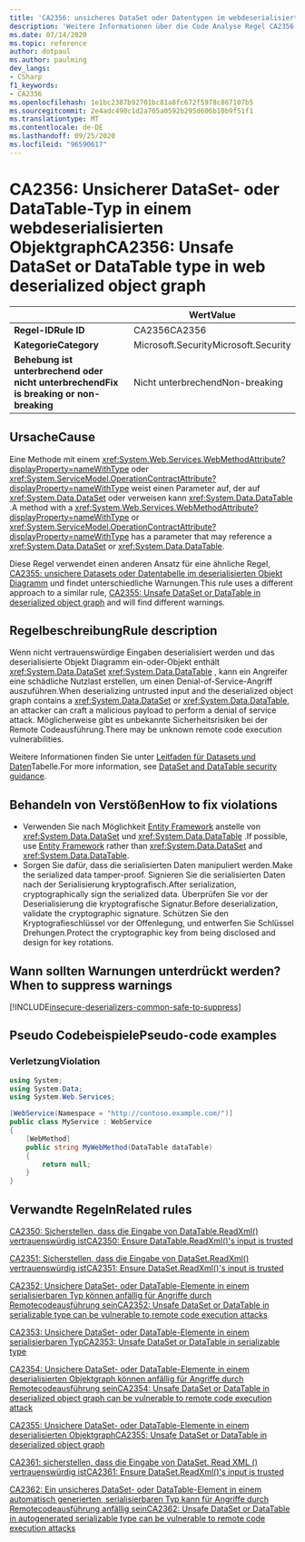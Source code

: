 ```yaml
---
title: 'CA2356: unsicheres DataSet oder Datentypen im webdeserialisierten Objekt Diagramm (Code Analyse)'
description: 'Weitere Informationen über die Code Analyse Regel CA2356: unsichere Datasets oder Datentypen im webdeserialisierten Objekt Diagramm'
ms.date: 07/14/2020
ms.topic: reference
author: dotpaul
ms.author: paulming
dev_langs:
- CSharp
f1_keywords:
- CA2356
ms.openlocfilehash: 1e1bc2387b92701bc81a8fc672f5978c867107b5
ms.sourcegitcommit: 2e4adc490c1d2a705a0592b295d606b10b9f51f1
ms.translationtype: MT
ms.contentlocale: de-DE
ms.lasthandoff: 09/25/2020
ms.locfileid: "96590617"
---
```

# <a name="ca2356-unsafe-dataset-or-datatable-type-in-web-deserialized-object-graph"></a><span data-ttu-id="500bd-103">CA2356: Unsicherer DataSet- oder DataTable-Typ in einem webdeserialisierten Objektgraph</span><span class="sxs-lookup"><span data-stu-id="500bd-103">CA2356: Unsafe DataSet or DataTable type in web deserialized object graph</span></span>

| | <span data-ttu-id="500bd-104">Wert</span><span class="sxs-lookup"><span data-stu-id="500bd-104">Value</span></span> |
|-|-|
| <span data-ttu-id="500bd-105">**Regel-ID**</span><span class="sxs-lookup"><span data-stu-id="500bd-105">**Rule ID**</span></span> |<span data-ttu-id="500bd-106">CA2356</span><span class="sxs-lookup"><span data-stu-id="500bd-106">CA2356</span></span>|
| <span data-ttu-id="500bd-107">**Kategorie**</span><span class="sxs-lookup"><span data-stu-id="500bd-107">**Category**</span></span> |<span data-ttu-id="500bd-108">Microsoft.Security</span><span class="sxs-lookup"><span data-stu-id="500bd-108">Microsoft.Security</span></span>|
| <span data-ttu-id="500bd-109">**Behebung ist unterbrechend oder nicht unterbrechend**</span><span class="sxs-lookup"><span data-stu-id="500bd-109">**Fix is breaking or non-breaking**</span></span> |<span data-ttu-id="500bd-110">Nicht unterbrechend</span><span class="sxs-lookup"><span data-stu-id="500bd-110">Non-breaking</span></span>|

## <a name="cause"></a><span data-ttu-id="500bd-111">Ursache</span><span class="sxs-lookup"><span data-stu-id="500bd-111">Cause</span></span>

<span data-ttu-id="500bd-112">Eine Methode mit einem <xref:System.Web.Services.WebMethodAttribute?displayProperty=nameWithType> oder <xref:System.ServiceModel.OperationContractAttribute?displayProperty=nameWithType> weist einen Parameter auf, der auf <xref:System.Data.DataSet> oder verweisen kann <xref:System.Data.DataTable> .</span><span class="sxs-lookup"><span data-stu-id="500bd-112">A method with a <xref:System.Web.Services.WebMethodAttribute?displayProperty=nameWithType> or <xref:System.ServiceModel.OperationContractAttribute?displayProperty=nameWithType> has a parameter that may reference a <xref:System.Data.DataSet> or <xref:System.Data.DataTable>.</span></span>

<span data-ttu-id="500bd-113">Diese Regel verwendet einen anderen Ansatz für eine ähnliche Regel, [CA2355: unsichere Datasets oder Datentabelle im deserialisierten Objekt Diagramm](ca2355.md) und findet unterschiedliche Warnungen.</span><span class="sxs-lookup"><span data-stu-id="500bd-113">This rule uses a different approach to a similar rule, [CA2355: Unsafe DataSet or DataTable in deserialized object graph](ca2355.md) and will find different warnings.</span></span>

## <a name="rule-description"></a><span data-ttu-id="500bd-114">Regelbeschreibung</span><span class="sxs-lookup"><span data-stu-id="500bd-114">Rule description</span></span>

<span data-ttu-id="500bd-115">Wenn nicht vertrauenswürdige Eingaben deserialisiert werden und das deserialisierte Objekt Diagramm ein-oder-Objekt enthält <xref:System.Data.DataSet> <xref:System.Data.DataTable> , kann ein Angreifer eine schädliche Nutzlast erstellen, um einen Denial-of-Service-Angriff auszuführen.</span><span class="sxs-lookup"><span data-stu-id="500bd-115">When deserializing untrusted input and the deserialized object graph contains a <xref:System.Data.DataSet> or <xref:System.Data.DataTable>, an attacker can craft a malicious payload to perform a denial of service attack.</span></span> <span data-ttu-id="500bd-116">Möglicherweise gibt es unbekannte Sicherheitsrisiken bei der Remote Codeausführung.</span><span class="sxs-lookup"><span data-stu-id="500bd-116">There may be unknown remote code execution vulnerabilities.</span></span>

<span data-ttu-id="500bd-117">Weitere Informationen finden Sie unter [Leitfaden für Datasets und Daten](https://go.microsoft.com/fwlink/?linkid=2132227)Tabelle.</span><span class="sxs-lookup"><span data-stu-id="500bd-117">For more information, see [DataSet and DataTable security guidance](https://go.microsoft.com/fwlink/?linkid=2132227).</span></span>

## <a name="how-to-fix-violations"></a><span data-ttu-id="500bd-118">Behandeln von Verstößen</span><span class="sxs-lookup"><span data-stu-id="500bd-118">How to fix violations</span></span>

- <span data-ttu-id="500bd-119">Verwenden Sie nach Möglichkeit [Entity Framework](/ef/) anstelle von <xref:System.Data.DataSet> und <xref:System.Data.DataTable> .</span><span class="sxs-lookup"><span data-stu-id="500bd-119">If possible, use [Entity Framework](/ef/) rather than <xref:System.Data.DataSet> and <xref:System.Data.DataTable>.</span></span>
- <span data-ttu-id="500bd-120">Sorgen Sie dafür, dass die serialisierten Daten manipuliert werden.</span><span class="sxs-lookup"><span data-stu-id="500bd-120">Make the serialized data tamper-proof.</span></span> <span data-ttu-id="500bd-121">Signieren Sie die serialisierten Daten nach der Serialisierung kryptografisch.</span><span class="sxs-lookup"><span data-stu-id="500bd-121">After serialization, cryptographically sign the serialized data.</span></span> <span data-ttu-id="500bd-122">Überprüfen Sie vor der Deserialisierung die kryptografische Signatur.</span><span class="sxs-lookup"><span data-stu-id="500bd-122">Before deserialization, validate the cryptographic signature.</span></span> <span data-ttu-id="500bd-123">Schützen Sie den Kryptografieschlüssel vor der Offenlegung, und entwerfen Sie Schlüssel Drehungen.</span><span class="sxs-lookup"><span data-stu-id="500bd-123">Protect the cryptographic key from being disclosed and design for key rotations.</span></span>

## <a name="when-to-suppress-warnings"></a><span data-ttu-id="500bd-124">Wann sollten Warnungen unterdrückt werden?</span><span class="sxs-lookup"><span data-stu-id="500bd-124">When to suppress warnings</span></span>

[!INCLUDE[insecure-deserializers-common-safe-to-suppress](~/includes/code-analysis/insecure-deserializers-common-safe-to-suppress.md)]

## <a name="pseudo-code-examples"></a><span data-ttu-id="500bd-125">Pseudo Codebeispiele</span><span class="sxs-lookup"><span data-stu-id="500bd-125">Pseudo-code examples</span></span>

### <a name="violation"></a><span data-ttu-id="500bd-126">Verletzung</span><span class="sxs-lookup"><span data-stu-id="500bd-126">Violation</span></span>

```csharp
using System;
using System.Data;
using System.Web.Services;

[WebService(Namespace = "http://contoso.example.com/")]
public class MyService : WebService
{
    [WebMethod]
    public string MyWebMethod(DataTable dataTable)
    {
        return null;
    }
}
```

## <a name="related-rules"></a><span data-ttu-id="500bd-127">Verwandte Regeln</span><span class="sxs-lookup"><span data-stu-id="500bd-127">Related rules</span></span>

[<span data-ttu-id="500bd-128">CA2350: Sicherstellen, dass die Eingabe von DataTable.ReadXml() vertrauenswürdig ist</span><span class="sxs-lookup"><span data-stu-id="500bd-128">CA2350: Ensure DataTable.ReadXml()'s input is trusted</span></span>](ca2350.md)

[<span data-ttu-id="500bd-129">CA2351: Sicherstellen, dass die Eingabe von DataSet.ReadXml() vertrauenswürdig ist</span><span class="sxs-lookup"><span data-stu-id="500bd-129">CA2351: Ensure DataSet.ReadXml()'s input is trusted</span></span>](ca2351.md)

[<span data-ttu-id="500bd-130">CA2352: Unsichere DataSet- oder DataTable-Elemente in einem serialisierbaren Typ können anfällig für Angriffe durch Remotecodeausführung sein</span><span class="sxs-lookup"><span data-stu-id="500bd-130">CA2352: Unsafe DataSet or DataTable in serializable type can be vulnerable to remote code execution attacks</span></span>](ca2352.md)

[<span data-ttu-id="500bd-131">CA2353: Unsichere DataSet- oder DataTable-Elemente in einem serialisierbaren Typ</span><span class="sxs-lookup"><span data-stu-id="500bd-131">CA2353: Unsafe DataSet or DataTable in serializable type</span></span>](ca2353.md)

[<span data-ttu-id="500bd-132">CA2354: Unsichere DataSet- oder DataTable-Elemente in einem deserialisierten Objektgraph können anfällig für Angriffe durch Remotecodeausführung sein</span><span class="sxs-lookup"><span data-stu-id="500bd-132">CA2354: Unsafe DataSet or DataTable in deserialized object graph can be vulnerable to remote code execution attack</span></span>](ca2354.md)

[<span data-ttu-id="500bd-133">CA2355: Unsichere DataSet- oder DataTable-Elemente in einem deserialisierten Objektgraph</span><span class="sxs-lookup"><span data-stu-id="500bd-133">CA2355: Unsafe DataSet or DataTable in deserialized object graph</span></span>](ca2355.md)

[<span data-ttu-id="500bd-134">CA2361: sicherstellen, dass die Eingabe von DataSet. Read XML () vertrauenswürdig ist</span><span class="sxs-lookup"><span data-stu-id="500bd-134">CA2361: Ensure DataSet.ReadXml()'s input is trusted</span></span>](ca2361.md)

[<span data-ttu-id="500bd-135">CA2362: Ein unsicheres DataSet- oder DataTable-Element in einem automatisch generierten, serialisierbaren Typ kann für Angriffe durch Remotecodeausführung anfällig sein</span><span class="sxs-lookup"><span data-stu-id="500bd-135">CA2362: Unsafe DataSet or DataTable in autogenerated serializable type can be vulnerable to remote code execution attacks</span></span>](ca2362.md)
